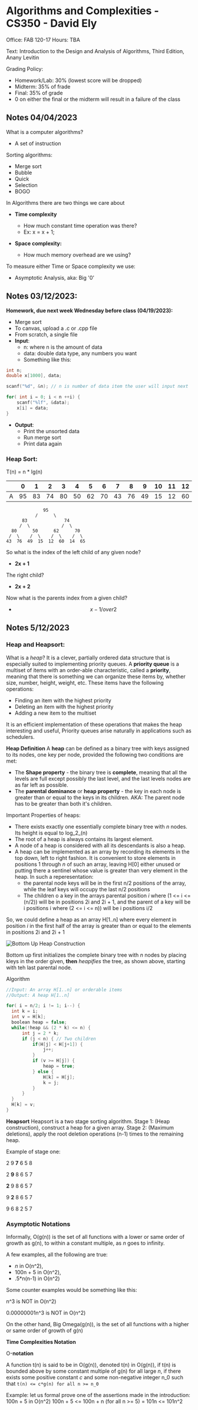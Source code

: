 # Algorithms and Complexities - CS350 - David Ely
Office: FAB 120-17
Hours: TBA

Text: Introduction to the Design and Analysis of Algorithms, Third Edition, Anany Levitin

Grading Policy:
- Homework/Lab: 30% (lowest score will be dropped)
- Midterm: 35% of frade
- Final: 35% of grade
- 0 on either the final or the midterm will result in a failure of the class


## Notes 04/04/2023
What is a computer algorithms?
- A set of instruction

Sorting algorithms:
- Merge sort
- Bubble
- Quick
- Selection
- BOGO

In Algorithms there are two things we care about
- **Time complexity**
  - How much constant time operation was there?
  - Ex: x = x + 1;

- **Space complexity:**
  - How much memory overhead are we using?

To measure either Time or Space complexity we use:
-   Asymptotic Analysis, aka: Big '0'

## Notes 03/12/2023: 

**Homework, due next week Wednesday before class (04/19/2023):**
- Merge sort
- To canvas, upload a .c or .cpp file
- From scratch, a single file
- **Input**:
  - n: where n is the amount of data
  - data: double data type, any numbers you want
  - Something like this:
```c 
int n;
double x[1000], data;

scanf("%d", &n); // n is number of data item the user will input next

for( int i = 0; i < n ++i) {
    scanf("%lf", &data);
    x[i] = data;
}
```
- **Output**:
  - Print the unsorted data
  - Run merge sort
  - Print data again

### Heap Sort:

T(n) = n * lg(n)

|   | 0  |1 |2 |3 |4 |5 |6 |7 |8 |9 | 10 | 11 | 12 | 13 | 14 |
|---|----|---|---|---|---|---|---|---|---|---|----|----|------|----|----|
| A |95 | 83 | 74 | 80 | 50 | 62 | 70 | 43 | 76 | 49 | 15 | 12 | 60 | 14 | 64 |
```
              95              
           /      \           
      83              74      
     /  \            /  \     
  80      50      62      70  
 /  \    /  \    /  \    /  \
43  76  49  15  12  60  14  65
```

So what is the index of the left child of any given node?
- **2x + 1**

The right child?
- **2x + 2**

Now what is the parents index from a given child?
- $$ x-1 /over 2 $$



## Notes 5/12/2023


### Heap and Heapsort:

What is a *heap*? It is a clever, partially ordered data structure that is especially suited to implementing priority queues.
A **priority queue** is a multiset of items with an order-able characteristic, called a **priority**, meaning that there is something we can organize these 
items by, whether size, number, height, weight, etc. These items have the following operations:
- Finding an item with the highest priority
- Deleting an item with the highest priority
- Adding a new item to the multiset

It is an efficient implementation of these operations that makes the heap interesting and useful,
Priority queues arise naturally in applications such as schedulers.

**Heap Definition**
A **heap** can be defined as a binary tree with keys assigned to its nodes, one key per node, provided the following two conditions are met:
- The **Shape property** - the binary tree is **complete**, meaning that all the levels are full except possibly the last level, and the last levels nodes are as far left as possible.
- The **parental dominance** or **heap property** - the key in each node is greater than or equal to the keys in its children. AKA: The parent node has to be greater than both it's children.

Important Properties of heaps:
- There exists exactly one essentially complete binary tree with *n* nodes. Its height is equal to log_2_(n)
- The root of a heap is always contains its largest element.
- A node of a heap is considered with all its descendants is also a heap.
- A heap can be implemented as an array by recording its elements in the top down, left to right fashion. It is convenient to store
elements in positions 1 through *n* of such an array, leaving H[0] either unused or putting there a sentinel whose
value is greater than very element in the heap. In such a reperesentation:
  - the parental node keys will be in the first n/2 positions of the array, while the leaf keys will occupy the last n/2 positions
  - The children o a key in the arrays parental position *i* where (1 <= i <= (n/2)) will be in positions 2i and 2i + 1, and the parent of a key will be i positions i where (2 <= i <= n)) will be i positions i/2

So, we could define a heap as an array H[1..n] where every element in position *i* in the first half of the array is greater than or equal to the elements in positions 2i and 2i + 1

![Bottom Up Heap Construction](./bottom_up_heap_construction.PNG)

Bottom up first initializes the complete binary tree with *n* nodes by placing kleys in the order given, **then** *heapifies* the tree, as shown above, starting with teh last parental node.

Algorithm
```C
//Input: An array H[1..n] or orderable items
//Output: A heap H[1..n]

for( i = n/2; i != 1; i--) {
  int k = i;
  int v = H[k];
  boolean heap = false;
  while(!heap && (2 * k) <= n) {
      int j = 2 * k;
      if (j < n) { // Two children
          if(H[j] < H[j+1]) {
              j++;
          }
          if (v >= H[j]) {
              heap = true;
          } else {
              H[k] = H[j];
              k = j;
          }
      }
  }
  H[k] = v;
}
```

**Heapsort**
Heapsort is a two stage sorting algorithm.
Stage 1: (Heap construction), construct a heap for a given array.
Stage 2: (Maximum deletions), apply the root deletion operations (n-1) times to the remaining heap.

Example of stage one:

2  9  **7**  6  5  8

2 **9**  8  6  5  7  

**2**  9  8  6  5  7

9  **2**  8  6  5  7  

9  6  8  2  5  7  




### Asymptotic Notations
Informally, O(g(n)) is the set of all functions with a lower or same order of growth as g(n), to within a 
constant multiple, as *n* goes to infinity.

A few examples, all the following are true:

  - *n* in O(n^2), 
  - 100n + 5 in O(n^2),
  - .5*n(n-1) in O(n^2)

Some counter examples would be something like this:

n^3 is NOT in O(n^2)

0.00000001n^3 is NOT in O(n^2)


On the other hand, Big Omega(g(n)), is the set of all functions with a higher or same order of growth of g(n)


**Time Complexities Notation**

O-**notation**

A function t(n) is said to be in O(g(n)), denoted t(n) in O(g(n)), if t(n) is bounded above by some constant multiple of g(n) for all large *n*, if there
exists some positive constant *c* and some non-negative integer n_0 such that `t(n) <= c*g(n) for all n >= n_0`

Example: let us formal prove one of the assertions made in the introduction: 100n + 5 in O(n^2)
100n + 5 <= 100n + n (for all n >= 5) = 101n <= 101n^2

